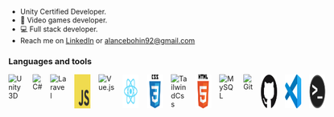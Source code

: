 - Unity Certified Developer.
- 👾 Video games developer.
- 💻 Full stack developer.
- Reach me on  <a href="https://www.linkedin.com/in/alancebohin/">LinkedIn</a> or <a href="mailto:alancebohin92@gmail.com">alancebohin92@gmail.com</a>

<h3>Languages and tools</h3>
<div
    style="width: 2rem;
        display: flex;
        justify-content: space-between;"
>
    <img src="https://cdn-icons-png.flaticon.com/512/5969/5969294.png" alt="Unity 3D" style="width: 2rem; margin-right: 1rem" />
    <img src="https://sg.com.mx/sites/default/files/styles/max_w680/public/images/C_sharp%20CDMx.png?itok=PygyXf53" alt="C#" style="width: 2rem; margin-right: 1rem" />
    <img src="https://img.stackshare.io/service/992/AcA2LnWL_400x400.jpg" alt="Laravel" style="width: 2rem; margin-right: 1rem" />
    <img src="https://raw.githubusercontent.com/github/explore/80688e429a7d4ef2fca1e82350fe8e3517d3494d/topics/javascript/javascript.png" alt="Javascript" style="width: 2rem; margin-right: 1rem" />
    <img src="https://camo.githubusercontent.com/c8f91d18976e27123643a926a2588b8d931a0292fd0b6532c3155379e8591629/68747470733a2f2f7675656a732e6f72672f696d616765732f6c6f676f2e706e67" alt="Vue.js" style="width: 2rem; margin-right: 1rem" />
    <img src="https://raw.githubusercontent.com/github/explore/80688e429a7d4ef2fca1e82350fe8e3517d3494d/topics/react/react.png" alt="React.js" style="width: 2rem; margin-right: 1rem" />
    <img src="https://raw.githubusercontent.com/github/explore/80688e429a7d4ef2fca1e82350fe8e3517d3494d/topics/css/css.png" alt="CSS" style="width: 2rem; margin-right: 1rem" />
    <img src="https://miro.medium.com/max/632/1*KTAstxDm8yEG17u94avrXw.png" alt="TailwindCss" style="width: 2rem; margin-right: 1rem" />
    <img src="https://raw.githubusercontent.com/github/explore/80688e429a7d4ef2fca1e82350fe8e3517d3494d/topics/html/html.png" alt="HTML" style="width: 2rem; margin-right: 1rem" />
    <img src="https://camo.githubusercontent.com/95a0d0dfd4854f5b873e2c5396064ab18a9e7b2ed7d7c5df1cf6197d6cd8eb29/68747470733a2f2f7777772e66726565706e676c6f676f732e636f6d2f75706c6f6164732f6c6f676f2d6d7973716c2d706e672f6c6f676f2d6d7973716c2d6d7973716c2d6c6f676f2d706e672d696d616765732d6172652d646f776e6c6f61642d6372617a79706e672d32312e706e67" alt="MySQL" style="width: 2rem; margin-right: 1rem" />
    <img src="https://camo.githubusercontent.com/37b2546c9188b42e0fd0048c18d84a92df72051cf0136694ebf7bcb12e9351b9/68747470733a2f2f63646e2e69636f6e73636f75742e636f6d2f69636f6e2f667265652f706e672d3235362f6769742d31382d313137353231392e706e67" alt="Git" style="width: 2rem; margin-right: 1rem" />
    <img src="https://raw.githubusercontent.com/github/explore/78df643247d429f6cc873026c0622819ad797942/topics/github/github.png" alt="Github" style="width: 2rem; margin-right: 1rem" />
    <img src="https://raw.githubusercontent.com/github/explore/80688e429a7d4ef2fca1e82350fe8e3517d3494d/topics/visual-studio-code/visual-studio-code.png" alt="Visual Studio Code" style="width: 2rem; margin-right: 1rem" />
    <img src="https://raw.githubusercontent.com/github/explore/80688e429a7d4ef2fca1e82350fe8e3517d3494d/topics/terminal/terminal.png" alt="Terminal" style="width: 2rem; margin-right: 1rem" />
</div>

<!---
AlanCebohin/AlanCebohin is a ✨ special ✨ repository because its `README.md` (this file) appears on your GitHub profile.
You can click the Preview link to take a look at your changes.
--->
